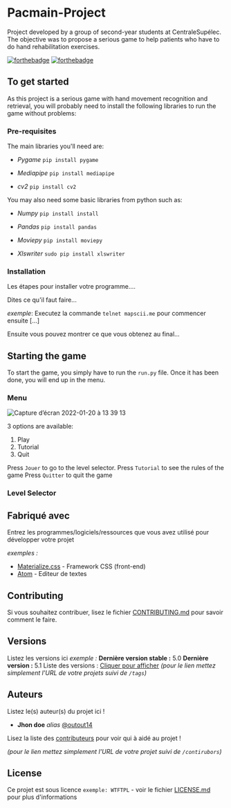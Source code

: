 # Pacmain-Project
Project developed by a group of second-year students at CentraleSupélec. The objective was to propose a serious game to help patients who have to do hand rehabilitation exercises.

[![forthebadge](http://forthebadge.com/images/badges/built-with-love.svg)](http://forthebadge.com)  [![forthebadge](http://forthebadge.com/images/badges/powered-by-electricity.svg)](http://forthebadge.com)


## To get started

As this project is a serious game with hand movement recognition and retrieval, you will probably need to install the following libraries to run the game without problems: 

### Pre-requisites

The main libraries you'll need are:

- *Pygame*
  ```pip install pygame```
  
- *Mediapipe*
  ```pip install mediapipe```

- *cv2* 
  ```pip install cv2``` 
  
You may also need some basic libraries from python such as:

- *Numpy*
  ```pip install install```
  
- *Pandas* 
  ```pip install pandas``` 
  
- *Moviepy* 
  ```pip install moviepy```
  
 - *Xlswriter* 
   ```sudo pip install xlswriter```
  
### Installation

Les étapes pour installer votre programme....

Dites ce qu'il faut faire...

_exemple_: Executez la commande ``telnet mapscii.me`` pour commencer ensuite [...]


Ensuite vous pouvez montrer ce que vous obtenez au final...

## Starting the game 

To start the game, you simply have to run the ```run.py``` file. Once it has been done, you will end up in the menu.

### Menu 

![Capture d’écran 2022-01-20 à 13 39 13](https://user-images.githubusercontent.com/93545145/150342304-e96d0e88-4318-456c-8aa8-d85b38df590c.png)


3 options are available: 

1. Play
2. Tutorial
3. Quit

Press ```Jouer``` to go to the level selector.
Press ```Tutorial``` to see the rules of the game
Press ```Quitter``` to quit the game 

### Level Selector



## Fabriqué avec

Entrez les programmes/logiciels/ressources que vous avez utilisé pour développer votre projet

_exemples :_
* [Materialize.css](http://materializecss.com) - Framework CSS (front-end)
* [Atom](https://atom.io/) - Editeur de textes

## Contributing

Si vous souhaitez contribuer, lisez le fichier [CONTRIBUTING.md](https://example.org) pour savoir comment le faire.

## Versions
Listez les versions ici 
_exemple :_
**Dernière version stable :** 5.0
**Dernière version :** 5.1
Liste des versions : [Cliquer pour afficher](https://github.com/your/project-name/tags)
_(pour le lien mettez simplement l'URL de votre projets suivi de ``/tags``)_

## Auteurs
Listez le(s) auteur(s) du projet ici !
* **Jhon doe** _alias_ [@outout14](https://github.com/outout14)

Lisez la liste des [contributeurs](https://github.com/your/project/contributors) pour voir qui à aidé au projet !

_(pour le lien mettez simplement l'URL de votre projet suivi de ``/contirubors``)_

## License

Ce projet est sous licence ``exemple: WTFTPL`` - voir le fichier [LICENSE.md](LICENSE.md) pour plus d'informations
